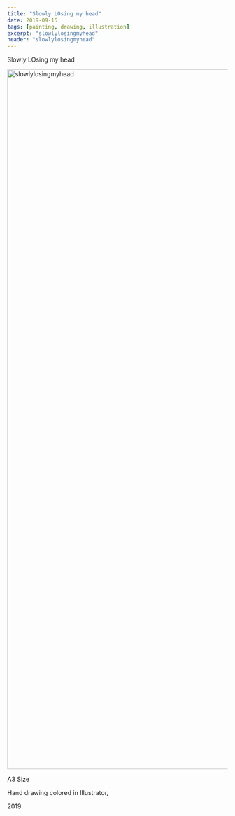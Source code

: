 ```yaml
---
title: "Slowly LOsing my head"
date: 2019-09-15
tags: [painting, drawing, illustration]
excerpt: "slowlylosingmyhead"
header: "slowlylosingmyhead"
---
```


Slowly LOsing my head

<img src="{{ site.url }}{{ site.baseurl }}/images/Untitled-2.png" width="2000" height="1600" alt="slowlylosingmyhead">

A3 Size

Hand drawing colored in Illustrator,

2019

